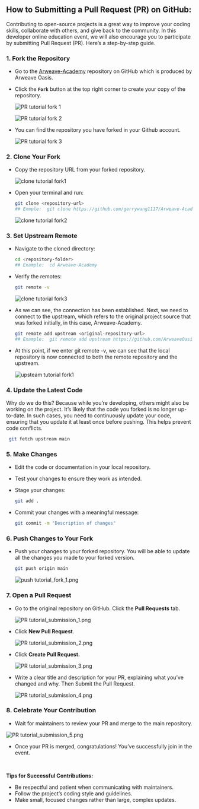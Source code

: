 ## How to Submitting a Pull Request (PR) on GitHub: 
Contributing to open-source projects is a great way to improve your coding skills, collaborate with others, and give back to the community. In this developer online education event, we will also encourage you to participate by submitting Pull Request (PR). Here’s a step-by-step guide.


### 1. Fork the Repository
- Go to the [Arweave-Academy](https://github.com/ArweaveOasis/Arweave-Academy) repository on GitHub which is produced by Arweave Oasis.
- Click the **`Fork`** button at the top right corner to create your copy of the repository.

  ![PR tutorial fork 1](https://github.com/ArweaveOasis/Arweave-Academy/blob/d35b6f2237f81702f38a3b5996541085b9bbcb36/doc/image/PR%20tutorial_fork_1.png)

  ![PR tutorial fork 2](https://github.com/ArweaveOasis/Arweave-Academy/blob/d35b6f2237f81702f38a3b5996541085b9bbcb36/doc/image/PR%20tutorial_fork_2.png)

- You can find the repository you have forked in your Github account.

  ![PR tutorial fork 3](https://github.com/ArweaveOasis/Arweave-Academy/blob/d35b6f2237f81702f38a3b5996541085b9bbcb36/doc/image/PR%20tutorial_fork_3.png)

### **2. Clone Your Fork**

- Copy the repository URL from your forked repository.

  ![clone tutorial fork1](https://github.com/ArweaveOasis/Arweave-Academy/blob/d35b6f2237f81702f38a3b5996541085b9bbcb36/doc/image/Clone%20tutorial_fork_1.png)

- Open your terminal and run:
  ``` bash
  git clone <repository-url>
  ## Exmple:  git clone https://github.com/gerrywang1117/Arweave-Academy.git
  ```

  ![clone tutorial fork2](https://github.com/ArweaveOasis/Arweave-Academy/blob/d35b6f2237f81702f38a3b5996541085b9bbcb36/doc/image/Clone%20tutorial_fork_2.png)

### **3. Set Upstream Remote**

- Navigate to the cloned directory:
  ``` bash
  cd <repository-folder>
  ## Example:  cd Arweave-Academy
  ```

- Verify the remotes:

  ``` bash
  git remote -v
  ```
  ![clone tutorial fork3](https://github.com/ArweaveOasis/Arweave-Academy/blob/d35b6f2237f81702f38a3b5996541085b9bbcb36/doc/image/Clone%20tutorial_fork_3.png)

- As we can see, the connection has been established. Next, we need to connect to the upstream, which refers to the original project source that was forked initially, in this case, Arweave-Academy.

  ``` bash
  git remote add upstream <original-repository-url>
  ## Example:  git remote add upstream https://github.com/ArweaveOasis/Arweave-Academy.git
  ```
- At this point, if we enter git remote -v, we can see that the local repository is now connected to both the remote repository and the upstream.

  ![upsteam tutorial fork1](https://github.com/ArweaveOasis/Arweave-Academy/blob/d35b6f2237f81702f38a3b5996541085b9bbcb36/doc/image/Upsteam%20tutorial_fork_1.png)

### 4. Update the Latest Code

Why do we do this? Because while you’re developing, others might also be working on the project. It’s likely that the code you forked is no longer up-to-date. In such cases, you need to continuously update your code, ensuring that you update it at least once before pushing. This helps prevent code conflicts.

```bash
 git fetch upstream main
```

### **5. Make Changes**

- Edit the code or documentation in your local repository.
- Test your changes to ensure they work as intended.
- Stage your changes:
    
    ```bash
    git add .
    ```
    
- Commit your changes with a meaningful message:
    
    ```bash
    git commit -m "Description of changes"
    ```
    

### **6. Push Changes to Your Fork**

- Push your changes to your forked repository. You will be able to update all the changes you made to your forked version.
    
    ```bash
    git push origin main
    ```
    
    ![push tutorial_fork_1.png](https://github.com/ArweaveOasis/Arweave-Academy/blob/d35b6f2237f81702f38a3b5996541085b9bbcb36/doc/image/push%20tutorial_fork_1.png)
    

### **7. Open a Pull Request**

- Go to the original repository on GitHub. Click the **Pull Requests** tab.
    
    ![PR tutorial_submission_1.png](https://github.com/ArweaveOasis/Arweave-Academy/blob/d35b6f2237f81702f38a3b5996541085b9bbcb36/doc/image/PR%20tutorial_submission_1.png)
    
- Click **New Pull Request**.
    
    ![PR tutorial_submission_2.png](https://github.com/ArweaveOasis/Arweave-Academy/blob/d35b6f2237f81702f38a3b5996541085b9bbcb36/doc/image/PR%20tutorial_submission_2.png)
    
- Click **Create Pull Request.**
    
    ![PR tutorial_submission_3.png](https://github.com/ArweaveOasis/Arweave-Academy/blob/d35b6f2237f81702f38a3b5996541085b9bbcb36/doc/image/PR%20tutorial_submission_3.png)
    
- Write a clear title and description for your PR, explaining what you’ve changed and why. Then Submit the Pull Request.
    
    ![PR tutorial_submission_4.png](https://github.com/ArweaveOasis/Arweave-Academy/blob/d35b6f2237f81702f38a3b5996541085b9bbcb36/doc/image/PR%20tutorial_submission_4.png)
    

### **8. Celebrate Your Contribution**

- Wait for maintainers to review your PR and merge to the main repository.

![PR tutorial_submission_5.png](https://github.com/ArweaveOasis/Arweave-Academy/blob/d35b6f2237f81702f38a3b5996541085b9bbcb36/doc/image/PR%20tutorial_submission_5.png)

- Once your PR is merged, congratulations! You’ve successfully join in the event.

<br>


**Tips for Successful Contributions:**
- Be respectful and patient when communicating with maintainers.
- Follow the project’s coding style and guidelines.
- Make small, focused changes rather than large, complex updates.